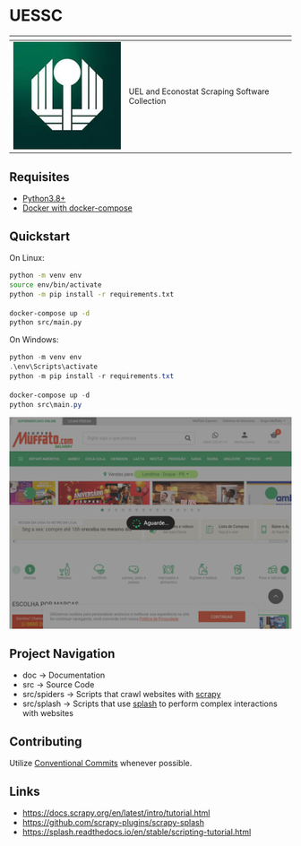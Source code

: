 <!--
  $$\   $$\ $$$$$$$$\  $$$$$$\   $$$$$$\   $$$$$$\
  $$ |  $$ |$$  _____|$$  __$$\ $$  __$$\ $$  __$$\
  $$ |  $$ |$$ |      $$ /  \__|$$ /  \__|$$ /  \__|
  $$ |  $$ |$$$$$\    \$$$$$$\  \$$$$$$\  $$ |
  $$ |  $$ |$$  __|    \____$$\  \____$$\ $$ |
  $$ |  $$ |$$ |      $$\   $$ |$$\   $$ |$$ |  $$\
  \$$$$$$  |$$$$$$$$\ \$$$$$$  |\$$$$$$  |\$$$$$$  |
  \______/ \________| \______/  \______/  \______/
      All rights reserved. Refer to LICENSE.md.
  --------------------------------------------------
    Author: Lucas Alvarenga (lb.am.alvarenga@uel.br)
    Name: doc/template.txt
    Date: 2023-08-08
    Desc: Template header for project files
-->

# UESSC

| <!-- -->                  | <!-- -->                                       |
| ------------------------- | ---------------------------------------------- |
| ![UEL](/doc/uel-logo.png) | UEL and Econostat Scraping Software Collection |

## Requisites

- [Python3.8+](https://www.python.org/downloads/)
- [Docker with docker-compose](https://docs.docker.com/desktop/)

## Quickstart

On Linux:

```bash
python -m venv env
source env/bin/activate
python -m pip install -r requirements.txt

docker-compose up -d
python src/main.py
```

On Windows:

```powershell
python -m venv env
.\env\Scripts\activate
python -m pip install -r requirements.txt

docker-compose up -d
python src\main.py
```

![Example](./doc/example.png)

## Project Navigation

- doc &rarr; Documentation
- src &rarr; Source Code
- src/spiders &rarr; Scripts that crawl websites with [scrapy](https://scrapy.org/)
- src/splash &rarr; Scripts that use [splash](https://github.com/scrapinghub/splash) to perform complex interactions with websites

## Contributing

Utilize [Conventional Commits](https://www.conventionalcommits.org/en/v1.0.0/) whenever possible.

## Links

- https://docs.scrapy.org/en/latest/intro/tutorial.html
- https://github.com/scrapy-plugins/scrapy-splash
- https://splash.readthedocs.io/en/stable/scripting-tutorial.html
